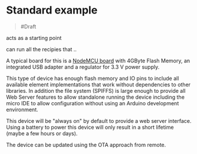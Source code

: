 # Standard example


> #Draft

acts as a starting point

can run all the recipies that ..


A typical board for this is a [NodeMCU board](boards/nodemcu) with 4GByte Flash Memory, an integrated USB adapter and a regulator for 3.3 V power supply.


This type of device has enough flash memory and IO pins to include all available element implementations that work without dependencies to other libraries.
In addition the file system (SPIFFS) is large enough to provide all Web Server features to allow standalone running the device
including the micro IDE to allow configuration without using an Arduino development environment.

This device will be "always on" by default to provide a web server interface.
Using a battery to power this device will only result in a short lifetime (maybe a few hours or days). 

The device can be updated using the OTA approach from remote.
